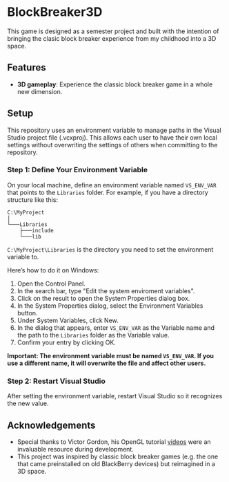 # BlockBreaker3D

This game is designed as a semester project and built with the intention of bringing the clasic block breaker experience from my childhood into a 3D space. 

## Features

- **3D gameplay**: Experience the classic block breaker game in a whole new dimension.

## Setup

This repository uses an environment variable to manage paths in the Visual Studio project file (.vcxproj). This allows each user to have their own local settings without overwriting the settings of others when committing to the repository.

### Step 1: Define Your Environment Variable

On your local machine, define an environment variable named `VS_ENV_VAR` that points to the `Libraries` folder. For example, if you have a directory structure like this:
```
C:\MyProject
│
└───Libraries
    ├───include
    └───lib
```
`C:\MyProject\Libraries` is the directory you need to set the environment variable to.

Here’s how to do it on Windows:

1. Open the Control Panel.
2. In the search bar, type "Edit the system enviroment variables".
3. Click on the result to open the System Properties dialog box.
4. In the System Properties dialog, select the Environment Variables button.
5. Under System Variables, click New.
6. In the dialog that appears, enter `VS_ENV_VAR` as the Variable name and the path to the `Libraries` folder as the Variable value.
7. Confirm your entry by clicking OK.

**Important: The environment variable must be named `VS_ENV_VAR`. If you use a different name, it will overwrite the file and affect other users.**

### Step 2: Restart Visual Studio

After setting the environment variable, restart Visual Studio so it recognizes the new value.

## Acknowledgements

- Special thanks to Victor Gordon, his OpenGL tutorial [videos](<https://www.youtube.com/watch?v=XpBGwZNyUh0&list=PLPaoO-vpZnumdcb4tZc4x5Q-v7CkrQ6M->) were an invaluable resource during development.
- This project was inspired by classic block breaker games (e.g. the one that came preinstalled on old BlackBerry devices) but reimagined in a 3D space.
